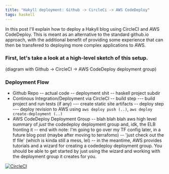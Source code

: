 ```yaml
---
title: "Hakyll deployment: Github -> CircleCi -> AWS CodeDeploy"
tags: haskell
---
```


In this post I'll explain how to deploy a Hakyll blog using CircleCI and AWS CodeDeploy. This is meant as an alternative to the standard github.io approach, with the additional benefit of providing some experience that can then be transfered to deploying more complex applications to AWS.

<!--more-->


### First, let's take a look at a high-level sketch of this setup.

(diagram with Github -> CircleCI -> AWS CodeDeploy deployment group)


### Deployment Flow

- Github Repo
-- actual code
-- deployment shit
-- haskell project subdir
- Continous Integration/Deployment via CircleCI
-- build step
--- build project and run tests (if any)
--- create static site artifacts
-- deploy step
--- deploy revision to AWS using `aws deploy push (..)`, `aws deploy create-deployment (..)`
- AWS CodeDeploy Deployment Group
-- blah blah blah aws high level summary of _just_ the codedeploy deployment group and, idk, the ELB fronting it
-- end with note: I'm going to go over my TF config later, in a future blog post (maybe after moving to terrafomo)
-- 'just check out the tf file' (which is kinda still a mess, lel)
-- in the meantime, AWS provides tutorials and a wizard for creating a codedeploy deployment group. You should be able to get started by just using the wizard and working with the deployment group it creates for you.


[![CircleCI](https://circleci.com/gh/pkinsky/imminent-axolotl/tree/master.svg?style=svg)](https://circleci.com/gh/pkinsky/imminent-axolotl/tree/master)
